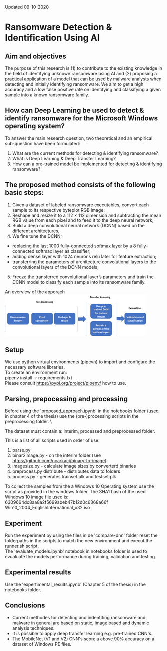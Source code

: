 Updated 09-10-2020

# Ransomware Detection & Identification Using AI

## Aim and objectives
The purpose of this research is (1) to contribute to the existing knowledge in the field of identifying unknown ransomware using AI and (2) proposing a practical application of a model that can be used by malware analysts when detecting and initially identifying ransomware. 
We aim to get a high accuracy and a low false positive rate on identifying and classifying a given sample into a known ransomware family.

## How can Deep Learning be used to detect & identify ransomware for the Microsoft Windows operating system?

To answer the main research question, two theoretical and an empirical sub-question have been formulated:

1.	What are the current methods for detecting & identifying ransomware?
2.	What is Deep Learning & Deep Transfer Learning?
3.	How can a pre-trained model be implemented for detecting & identifying ransomware?

## The proposed method consists of the following basic steps: 
1) Given a dataset of labeled ransomware executables, convert each sample to its respective byteplot RGB image; 
2) Reshape and resize it to a 112 × 112 dimension and subtracting the mean RGB value from each pixel and to feed it to the deep neural network; 
3) Build a deep convolutional neural network (DCNN) based on the different architectures, 
4) We fine tune the DCNN: 
- replacing the last 1000 fully-connected softmax layer by a 8 fully-connected softmax layer as classifier;
- adding dense layer with 1024 neurons relu later for feature extraction;
- transferring the parameters of architecture convolutional layers to the convolutional layers of the DCNN models;
5) Freeze the transferred convolutional layer’s parameters and train the DCNN model to classify each sample into its ransomware family.

An overview of the apporach
![title](notebooks/media/approach.png)

## Setup 
We use python virtual environments (pipevn) to import and configure the necessary software libraries. \
To create an environment run: \
pipenv install -r requirements.txt \
Please consult https://pypi.org/project/pipenv/ how to use. 

## Parsing, prepocessing and processing
Before using the 'proposed_approach.ipynb' in the notebooks folder (used in chapter 4 of the thesis) use the (pre-)processing scripts in the preprocessing folder. \

The dataset must contain a: interim, processed and preprocessed folder. 

This is a list of all scripts used in order of use:
1) parse.py
2) binar2image.py - on the interim folder (see https://github.com/ncarkaci/binary-to-image)
3) imagesize.py - calculate image sizes by converterd binaries
4) preprocess.py distribute - distributes data to folders
5) process.py - generates trainset.plk and testset.plk

To collect the samples from the a Windows 10 Operating system use the script as provided in the windows folder. The SHA1 hash of the used Windows 10 image file used is: \
6309664dc8aa8a2f5699abeb47b12d0c6368a66f  Win10_2004_EnglishInternational_x32.iso

## Experiment
Run the experiment by using the files in de 'compare-dnn' folder
reset the folderpaths in the scripts to match the new environment and execut the runner.sh script. \
The 'evaluate_models.ipynb' notebook in notebooks folder is used to evualuate the models performance during training, validation and testing.

## Experimental results
Use the 'expertimental_results.ipynb' (Chapter 5 of the thesis) in the notebooks folder.

## Conclusions 
- Current methodes for detecting and indentifing ransomware and malware in general are based on static, image based and dynamic analysis techniques.
- It is possible to apply deep transfer learning e.g. pre-trained CNN's.
- The MobileNet (V1 and V2) CNN's score a above 90% accuracy on a dataset of Windows PE files.


